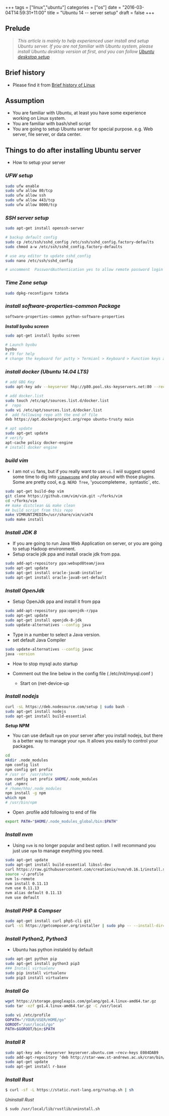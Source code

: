 +++
tags =  ["linux","ubuntu"]
categories = ["os"]
date = "2016-03-04T14:59:31+11:00"
title = "Ubuntu 14 -- server setup"
draft = false
+++

## Prelude
> *This article is mainly to help experienced user install and setup Ubuntu server. If you are not familiar with Ubuntu system, please install Ubuntu desktop version at first, and you can follow [Ubuntu deskstop setup](/blog/ubuntu-desktop-14/)*

## Brief history
* Please find it from [Brief history of Linux](/blog/linux-history/)

## Assumption

* You are familiar with Ubuntu, at least you have some experience working on Linux system. 
* You are familiar with bash/shell script
* You are going to setup Ubuntu server for special purpose. e.g. Web server, file server, or data center.  

## Things to do after installing Ubuntu server

* How to setup your server 

### ***UFW setup***

```bash
sudo ufw enable
sudo ufw allow 80/tcp
sudo ufw allow ssh
sudo ufw allow 443/tcp
sudo ufw allow 8000/tcp
```

### ***SSH server setup***

```bash
sudo apt-get install openssh-server 

# backup default config 
sudo cp /etc/ssh/sshd_config /etc/ssh/sshd_config.factory-defaults
sudo chmod a-w /etc/ssh/sshd_config.factory-defaults

# use any editor to update sshd_config 
sudo nano /etc/ssh/sshd_config

# uncomment  PasswordAuthentication yes to allow remote password login
```


### ***Time Zone setup***

```bash
sudo dpkg-reconfigure tzdata
```

### ***install software-properties-common Package***

```bash
software-properties-common python-software-properties
```

***Install byobu screen***

```bash
sudo apt-get install byobu screen 

# Launch byobu
byobu
# F9 for help 
# change the keyboard for putty > Termianl > Keyboard > Function keys and keyboard > Xterm R6
```


### ***install docker (Ubuntu 14.04 LTS)***

```bash
# add GBG Key
sudo apt-key adv --keyserver hkp://p80.pool.sks-keyservers.net:80 --recv-keys 58118E89F3A912897C070ADBF76221572C52609D

# add docker.list
sudo touch /etc/apt/sources.list.d/docker.list
#  repo 
sudo vi /etc/apt/sources.list.d/docker.list
#  add following repo ath the end of file 
deb https://apt.dockerproject.org/repo ubuntu-trusty main

# apt update 
sudo apt-get update
# verify 
apt-cache policy docker-engine
# install docker engine

```


### ***build vim***

* I am not `vi` fans, but if you really want to use `vi`. I wiil suggest spend some time to dig into [`vimawesome`](http://vimawesome.com) and play around with those plugins. Some are pretty cool, e.g. `NERD Tree`, 'youcompleteme`, `syntastic`, etc. 

```bash
sudo apt-get build-dep vim
git clone https://github.com/vim/vim.git ~/forks/vim
cd ~/forks/vim
## make distclean && make clean
## build script from this repo
make VIMRUNTIMEDIR=/usr/share/vim/vim74
sudo make install
```

### ***Install JDK 8*** 

* If you are going to run Java Web Application on server, or you are going to setup Hadoop environment. 
* Setup oracle jdk ppa and install oracle jdk from ppa.

```bash
sudo add-apt-repository ppa:webupd8team/java
sudo apt-get update
sudo apt-get install oracle-java8-installer
sudo apt-get install oracle-java8-set-default     
```

### ***Install OpenJdk*** 

* Setup OpenJdk ppa and install it from ppa

```bash
sudo add-apt-repository ppa:openjdk-r/ppa
sudo apt-get update 
sudo apt-get install openjdk-8-jdk
sudo update-alternatives --config java
```
* Type in a number to select a Java version.
* set default Java Compiler 

```bash
sudo update-alternatives --config javac
java -version
```

* How to stop mysql auto startup 

* Comment out the line below in the config file ( /etc/init/mysql.conf )
   * Start on (net-device-up


### ***Install nodejs***

```bash
curl -sL https://deb.nodesource.com/setup | sudo bash -
sudo apt-get install nodejs
sudo apt-get install build-essential
```

***Setup NPM***

* You can use default `npm` on your server after you install nodejs, but there is a better way to manage your `npm`. It allows you easily to control your packages.  

```bash
cd 
mkdir .node_modules
npm config list
npm config get prefix
# /usr or  /usr/share
npm config set prefix $HOME/.node_modules
cat .npmrc
# /home/hho/.node_modules
npm install -g npm
which npm
# /usr/bin/npm
```

* Open .profile add following to end of file

```bash
export PATH="$HOME/.node_modules_global/bin:$PATH"
```

### ***Install nvm***

* Using `nvm` is no longer popular and best option. I will recommand you just use `npm` to manage eveything you need.

```bash
sudo apt-get update
sudo apt-get install build-essential libssl-dev
curl https://raw.githubusercontent.com/creationix/nvm/v0.16.1/install.sh | sh
source ~/.profile
nvm ls-remote
nvm install 0.11.13
nvm use 0.11.13
nvm alias default 0.11.13
nvm use default
```

### ***Install PHP & Compser*** 

```bash
sudo apt-get install curl php5-cli git
curl -sS https://getcomposer.org/installer | sudo php -- --install-dir=/usr/local/bin --filename=composer
```

### ***Install Python2, Python3***

* Ubuntu has python instaleld by default

```bash
sudo apt-get python pip 
sudo apt-get install python3 pip3
### Install virtualenv 
sudo pip install virtualenv
sudo pip3 install virtualenv
```



### ***Install Go***

```bash
wget https://storage.googleapis.com/golang/go1.4.linux-amd64.tar.gz
sudo tar -xzf go1.4.linux-amd64.tar.gz -C /usr/local

sudo vi /etc/profile
GOPATH="/YOUR/USER/HOME/go"
GOROOT="/usr/local/go"
PATH=$GOROOT/bin:$PATH
```

### ***Install R*** 

```bash
sudo apt-key adv –keyserver keyserver.ubuntu.com –recv-keys E084DAB9
sudo add-apt-repository ‘deb http://star-www.st-andrews.ac.uk/cran/bin/linux/ubuntu trusty/’
sudo apt-get update
sudo apt-get install r-base
```


### ***Install Rust***

```bash
$ curl -sf -L https://static.rust-lang.org/rustup.sh | sh
```
*Uninstall Rust*
```bash
$ sudo /usr/local/lib/rustlib/uninstall.sh
```

